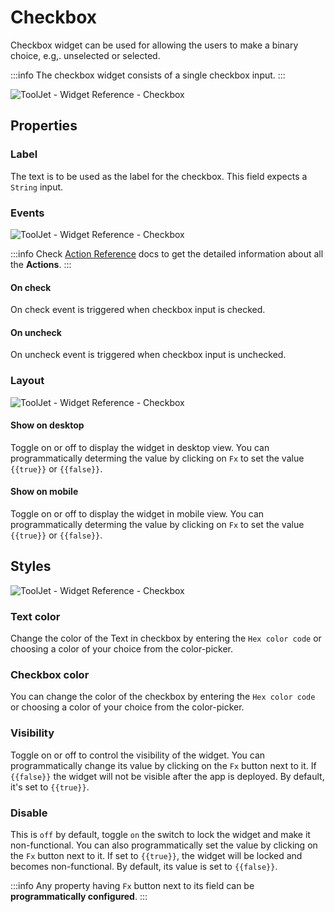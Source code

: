 # Checkbox

Checkbox widget can be used for allowing the users to make a binary choice, e.g,. unselected or selected.

:::info
The checkbox widget consists of a single checkbox input.
:::

<div style={{textAlign: 'center'}}>

![ToolJet - Widget Reference - Checkbox](/img/widgets/checkbox/checkbox.gif)

</div>

## Properties

### Label

The text is to be used as the label for the checkbox. This field expects a `String` input.

### Events

<div style={{textAlign: 'center'}}>

![ToolJet - Widget Reference - Checkbox](/img/widgets/checkbox/events.png)

</div>

:::info
Check [Action Reference](/docs/actions/show-alert) docs to get the detailed information about all the **Actions**.
:::
#### On check

On check event is triggered when checkbox input is checked.
#### On uncheck

On uncheck event is triggered when checkbox input is unchecked.

### Layout

<div style={{textAlign: 'center'}}>

![ToolJet - Widget Reference - Checkbox](/img/widgets/checkbox/layout.png)

</div>

#### Show on desktop

Toggle on or off to display the widget in desktop view. You can programmatically determing the value by clicking on `Fx` to set the value `{{true}}` or `{{false}}`.
#### Show on mobile

Toggle on or off to display the widget in mobile view. You can programmatically determing the value by clicking on `Fx` to set the value `{{true}}` or `{{false}}`.

## Styles

<div style={{textAlign: 'center'}}>

![ToolJet - Widget Reference - Checkbox](/img/widgets/checkbox/styles.png)

</div>

### Text color

Change the color of the Text in checkbox by entering the `Hex color code` or choosing a color of your choice from the color-picker. 

### Checkbox color

You can change the color of the checkbox by entering the `Hex color code` or choosing a color of your choice from the color-picker.

### Visibility

Toggle on or off to control the visibility of the widget. You can programmatically change its value by clicking on the `Fx` button next to it. If `{{false}}` the widget will not be visible after the app is deployed. By default, it's set to `{{true}}`.

### Disable

This is `off` by default, toggle `on` the switch to lock the widget and make it non-functional. You can also programmatically set the value by clicking on the `Fx` button next to it. If set to `{{true}}`, the widget will be locked and becomes non-functional. By default, its value is set to `{{false}}`.

:::info
Any property having `Fx` button next to its field can be **programmatically configured**.
:::